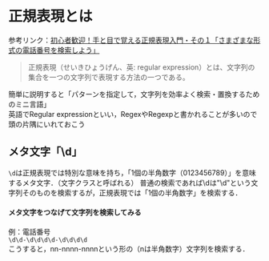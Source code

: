 # 正規表現とは

参考リンク：[初心者歓迎！手と目で覚える正規表現入門・その１「さまざまな形式の電話番号を検索しよう」](https://qiita.com/jnchito/items/893c887fbf19e17d3ff9)

> 正規表現（せいきひょうげん、英: regular expression）とは、文字列の集合を一つの文字列で表現する方法の一つである。


簡単に説明すると「パターンを指定して，文字列を効率よく検索・置換するためのミニ言語」  
英語でRegular expressionといい，RegexやRegexpと書かれることが多いので頭の片隅にいれておこう



## メタ文字「\d」

`\d`は正規表現では特別な意味を持ち，「1個の半角数字（0123456789）」を意味するメタ文字．（文字クラスと呼ばれる） 
普通の検索であれば\dは"\d"という文字列そのものを検索するが，正規表現では「1個の半角数字」を検索する．

#### メタ文字をつなげて文字列を検索してみる

例：電話番号  
`\d\d-\d\d\d\d-\d\d\d\d`  
こうすると，nn-nnnn-nnnnという形の（nは半角数字）文字列を検索する．
